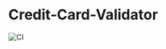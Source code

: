 # Credit-Card-Validator



![CI](https://github.com/mxmlm0681/Credit-Card-Validator/actions/workflows/web.yml/badge.svg)